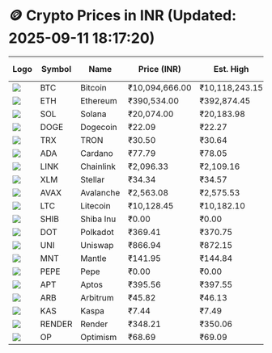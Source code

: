 # 🪙 Crypto Prices in INR (Updated: 2025-09-11 18:17:20)

| Logo | Symbol | Name       | Price (INR) | Est. High | Est. Low | Gross Profit | Fees | Net Profit | ROI % |
|------|--------|------------|-------------|-----------|----------|---------------|------|-------------|--------|
| ![](https://coin-images.coingecko.com/coins/images/1/large/bitcoin.png?1696501400) | BTC    | Bitcoin    | ₹10,094,666.00 | ₹10,118,243.15 | ₹10,071,088.85 | ₹468.21 | ₹200.00 | ₹268.21 | 0.27% |
| ![](https://coin-images.coingecko.com/coins/images/279/large/ethereum.png?1696501628) | ETH    | Ethereum   | ₹390,534.00 | ₹392,874.45 | ₹388,193.55 | ₹1,205.82 | ₹200.00 | ₹1,005.82 | 1.01% |
| ![](https://coin-images.coingecko.com/coins/images/4128/large/solana.png?1718769756) | SOL    | Solana     | ₹20,074.00 | ₹20,183.98 | ₹19,964.02 | ₹1,101.74 | ₹200.00 | ₹901.74 | 0.90% |
| ![](https://coin-images.coingecko.com/coins/images/5/large/dogecoin.png?1696501409) | DOGE   | Dogecoin   | ₹22.09 | ₹22.27 | ₹21.91 | ₹1,629.28 | ₹200.00 | ₹1,429.28 | 1.43% |
| ![](https://coin-images.coingecko.com/coins/images/1094/large/tron-logo.png?1696502193) | TRX    | TRON       | ₹30.50 | ₹30.64 | ₹30.36 | ₹948.74 | ₹200.00 | ₹748.74 | 0.75% |
| ![](https://coin-images.coingecko.com/coins/images/975/large/cardano.png?1696502090) | ADA    | Cardano    | ₹77.79 | ₹78.05 | ₹77.53 | ₹681.06 | ₹200.00 | ₹481.06 | 0.48% |
| ![](https://coin-images.coingecko.com/coins/images/877/large/chainlink-new-logo.png?1696502009) | LINK   | Chainlink  | ₹2,096.33 | ₹2,109.16 | ₹2,083.50 | ₹1,231.24 | ₹200.00 | ₹1,031.24 | 1.03% |
| ![](https://coin-images.coingecko.com/coins/images/100/large/fmpFRHHQ_400x400.jpg?1735231350) | XLM    | Stellar    | ₹34.34 | ₹34.57 | ₹34.11 | ₹1,372.19 | ₹200.00 | ₹1,172.19 | 1.17% |
| ![](https://coin-images.coingecko.com/coins/images/12559/large/Avalanche_Circle_RedWhite_Trans.png?1696512369) | AVAX   | Avalanche  | ₹2,563.08 | ₹2,575.53 | ₹2,550.63 | ₹976.11 | ₹200.00 | ₹776.11 | 0.78% |
| ![](https://coin-images.coingecko.com/coins/images/2/large/litecoin.png?1696501400) | LTC    | Litecoin   | ₹10,128.45 | ₹10,182.10 | ₹10,074.80 | ₹1,065.01 | ₹200.00 | ₹865.01 | 0.87% |
| ![](https://coin-images.coingecko.com/coins/images/11939/large/shiba.png?1696511800) | SHIB   | Shiba Inu  | ₹0.00 | ₹0.00 | ₹0.00 | ₹781.12 | ₹200.00 | ₹581.12 | 0.58% |
| ![](https://coin-images.coingecko.com/coins/images/12171/large/polkadot.png?1696512008) | DOT    | Polkadot   | ₹369.41 | ₹370.75 | ₹368.07 | ₹728.67 | ₹200.00 | ₹528.67 | 0.53% |
| ![](https://coin-images.coingecko.com/coins/images/12504/large/uniswap-logo.png?1720676669) | UNI    | Uniswap    | ₹866.94 | ₹872.15 | ₹861.74 | ₹1,208.03 | ₹200.00 | ₹1,008.03 | 1.01% |
| ![](https://coin-images.coingecko.com/coins/images/30980/large/Mantle-Logo-mark.png?1739213200) | MNT    | Mantle     | ₹141.95 | ₹144.84 | ₹139.06 | ₹4,159.42 | ₹200.00 | ₹3,959.42 | 3.96% |
| ![](https://coin-images.coingecko.com/coins/images/29850/large/pepe-token.jpeg?1696528776) | PEPE   | Pepe       | ₹0.00 | ₹0.00 | ₹0.00 | ₹916.75 | ₹200.00 | ₹716.75 | 0.72% |
| ![](https://coin-images.coingecko.com/coins/images/26455/large/aptos_round.png?1696525528) | APT    | Aptos      | ₹395.56 | ₹397.55 | ₹393.57 | ₹1,012.28 | ₹200.00 | ₹812.28 | 0.81% |
| ![](https://coin-images.coingecko.com/coins/images/16547/large/arb.jpg?1721358242) | ARB    | Arbitrum   | ₹45.82 | ₹46.13 | ₹45.51 | ₹1,351.28 | ₹200.00 | ₹1,151.28 | 1.15% |
| ![](https://coin-images.coingecko.com/coins/images/25751/large/kaspa-icon-exchanges.png?1696524837) | KAS    | Kaspa      | ₹7.44 | ₹7.49 | ₹7.40 | ₹1,217.04 | ₹200.00 | ₹1,017.04 | 1.02% |
| ![](https://coin-images.coingecko.com/coins/images/11636/large/rndr.png?1696511529) | RENDER | Render     | ₹348.21 | ₹350.06 | ₹346.36 | ₹1,068.83 | ₹200.00 | ₹868.83 | 0.87% |
| ![](https://coin-images.coingecko.com/coins/images/25244/large/Optimism.png?1696524385) | OP     | Optimism   | ₹68.69 | ₹69.09 | ₹68.29 | ₹1,177.37 | ₹200.00 | ₹977.37 | 0.98% |
